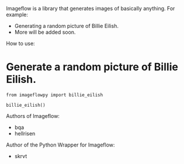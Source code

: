 Imageflow is a library that generates images of basically anything. For example:
- Generating a random picture of Billie Eilish.
- More will be added soon.

How to use:
# Generate a random picture of Billie Eilish.
```
from imageflowpy import billie_eilish

billie_eilish()
```

Authors of Imageflow:
- bqa
- hellrisen

Author of the Python Wrapper for Imageflow:
- skrvt

